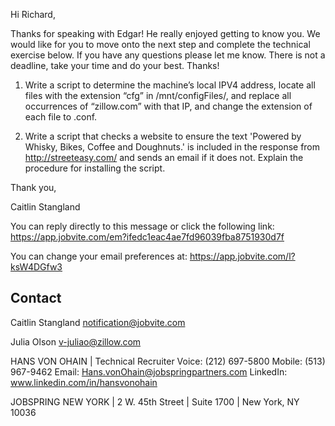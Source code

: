 Hi Richard,

Thanks for speaking with Edgar! He really enjoyed getting to know you. We would like for you to move onto the next step and complete the technical exercise below. If you have any questions please let me know. There is not a deadline, take your time and do your best. Thanks! 

1. Write a script to determine the machine’s local IPV4 address, locate all files with the extension “cfg” in /mnt/configFiles/, and replace all occurrences of “zillow.com” with that IP, and change the extension of each file to .conf.

2. Write a script that checks a website to ensure the text 'Powered by Whisky, Bikes, Coffee and Doughnuts.' is included in the response from http://streeteasy.com/ and sends an email if it does not. Explain the procedure for installing the script.

 

Thank you, 

Caitlin Stangland

You can reply directly to this message or click the following link:
https://app.jobvite.com/em?ifedc1eac4ae7fd96039fba8751930d7f

You can change your email preferences at:
https://app.jobvite.com/l?ksW4DGfw3

## Contact

Caitlin Stangland <notification@jobvite.com>

Julia Olson 
v-juliao@zillow.com

HANS VON OHAIN | Technical Recruiter
Voice: (212) 697-5800
Mobile: (513) 967-9462
Email: Hans.vonOhain@jobspringpartners.com
LinkedIn: www.linkedin.com/in/hansvonohain
 
JOBSPRING NEW YORK | 2 W. 45th Street | Suite 1700 | New York, NY 10036